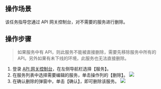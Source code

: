 ## 操作场景
该任务指导您通过 API 网关控制台，对不需要的服务进行删除。


## 操作步骤
>如果服务中有 API，则此服务不能被直接删除，需要先移除服务中所有的 API。另外如果有未下线的环境，此服务也无法直接删除。

1. 登录 [API 网关控制台](https://console.cloud.tencent.com/apigateway/index?rid=1)，在左侧导航栏选择【服务】。
2. 在服务列表中选择需要编辑的服务，单击操作列的【删除】。
![](https://main.qcloudimg.com/raw/8f2705403ebe5437622fe6a2e534c14c.png)
3. 在确认删除的弹窗中，单击【确认】，即可删除该服务。
![](https://main.qcloudimg.com/raw/31635be37cdad206135b08dd35ad78d9.png)
